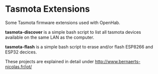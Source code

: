 Tasmota Extensions
==================

Some Tasmota firmware extensions used with OpenHab.

**tasmota-discover** is a simple bash script to list all tasmota devices available on the same LAN as the computer.

**tasmota-flash** is a simple bash script to erase and/or flash ESP8266 and ESP32 decices.

These projects are explained in detail under http://www.bernaerts-nicolas.fr/iot/
